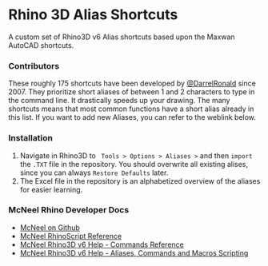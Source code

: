 # Rhino 3D Alias Shortcuts
A custom set of Rhino3D v6 Alias shortcuts based upon the Maxwan AutoCAD shortcuts.

### Contributors
These roughly 175 shortcuts have been developed by [@DarrelRonald](https://github.com/DarrelRonald) since 2007. They prioritize short aliases of between 1 and 2 characters to type in the command line. It drastically speeds up your drawing. The many shortcuts means that most common functions have a short alias already in this list. If you want to add new Aliases, you can refer to the weblink below.

### Installation
1. Navigate in Rhino3D to ` Tools > Options > Aliases >` and then `import` the `.TXT` file in the repository. You should overwrite all existing alises, since you can always `Restore Defaults` later. 
1. The Excel file in the repository is an alphabetized overview of the aliases for easier learning.

### McNeel Rhino Developer Docs
* [McNeel on Github](https://github.com/mcneel)
* [McNeel RhinoScript Reference](https://developer.rhino3d.com/guides/rhinoscript/)
* [McNeel Rhino3D v6 Help - Commands Reference](http://docs.mcneel.com/rhino/6/help/en-us/index.htm#commandlist/command_list.htm%3FTocPath%3D_____3)
* [McNeel Rhino3D v6 Help - Aliases, Commands and Macros Scripting](http://docs.mcneel.com/rhino/6/help/en-us/index.htm#information/rhino_scripting.htm%3FTocPath%3DScripting%2520and%2520programming%7C_____1)
